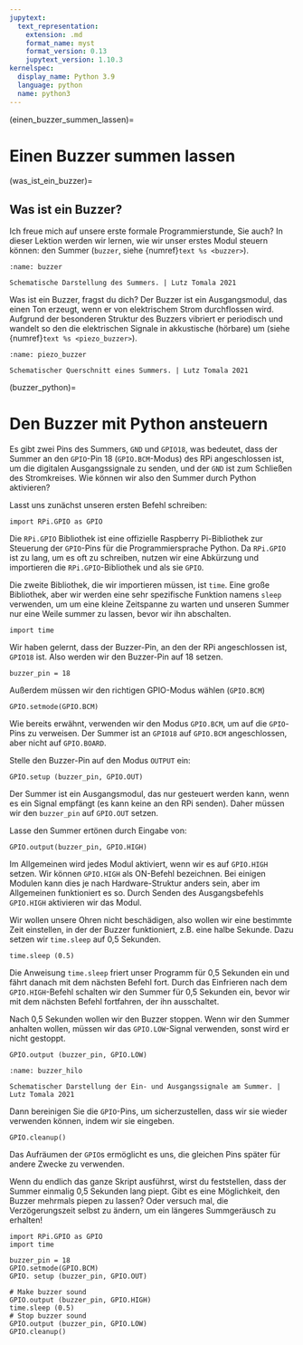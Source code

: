 ```yaml
---
jupytext:
  text_representation:
    extension: .md
    format_name: myst
    format_version: 0.13
    jupytext_version: 1.10.3
kernelspec:
  display_name: Python 3.9
  language: python
  name: python3
---
```


(einen_buzzer_summen_lassen)=

# Einen Buzzer summen lassen

(was_ist_ein_buzzer)=

## Was ist ein Buzzer?

Ich freue mich auf unsere erste formale Programmierstunde, Sie auch?
In dieser Lektion werden wir lernen, wie wir unser erstes Modul steuern können: den Summer (`buzzer`, siehe {numref}`text %s <buzzer>`).

```{figure} ./img/buzzer.png
:name: buzzer

Schematische Darstellung des Summers. | Lutz Tomala 2021
```

Was ist ein Buzzer, fragst du dich?
Der Buzzer ist ein Ausgangsmodul, das einen Ton erzeugt, wenn er von elektrischem Strom durchflossen wird.
Aufgrund der besonderen Struktur des Buzzers vibriert er periodisch und wandelt so den die elektrischen Signale in akkustische (hörbare) um (siehe {numref}`text %s <piezo_buzzer>`).

```{figure} ./img/piezo_buzzer.png
:name: piezo_buzzer

Schematischer Querschnitt eines Summers. | Lutz Tomala 2021
```

(buzzer_python)=

# Den Buzzer mit Python ansteuern

Es gibt zwei Pins des Summers, `GND` und `GPIO18`, was bedeutet, dass der Summer an den `GPIO`-Pin 18 (`GPIO.BCM`-Modus) des RPi angeschlossen ist, um die digitalen Ausgangssignale zu senden, und der `GND` ist zum Schließen des Stromkreises.
Wie können wir also den Summer durch Python aktivieren?

Lasst uns zunächst unseren ersten Befehl schreiben:

```{code-cell} python3
import RPi.GPIO as GPIO
```

Die `RPi.GPIO` Bibliothek ist eine offizielle Raspberry Pi-Bibliothek zur Steuerung der `GPIO`-Pins für die Programmiersprache Python.
Da `RPi.GPIO` ist zu lang, um es oft zu schreiben, nutzen wir eine Abkürzung und importieren die `RPi.GPIO`-Bibliothek und als sie `GPIO`.

Die zweite Bibliothek, die wir importieren müssen, ist `time`.
Eine große Bibliothek, aber wir werden eine sehr spezifische Funktion namens `sleep` verwenden, um um eine kleine Zeitspanne zu warten und unseren Summer nur eine Weile summer zu lassen, bevor wir ihn abschalten.

```{code-cell} python3
import time
```

Wir haben gelernt, dass der Buzzer-Pin, an den der RPi angeschlossen ist, `GPIO18` ist.
Also werden wir den Buzzer-Pin auf 18 setzen.

```{code-cell} python3
buzzer_pin = 18
```

Außerdem müssen wir den richtigen GPIO-Modus wählen (`GPIO.BCM`)

```{code-cell} python3
GPIO.setmode(GPIO.BCM)
```

Wie bereits erwähnt, verwenden wir den Modus `GPIO.BCM`, um auf die `GPIO`-Pins zu verweisen.
Der Summer ist an `GPIO18` auf `GPIO.BCM` angeschlossen, aber nicht auf `GPIO.BOARD`.

Stelle den Buzzer-Pin auf den Modus `OUTPUT` ein:

```{code-cell} python3
GPIO.setup (buzzer_pin, GPIO.OUT)
```

Der Summer ist ein Ausgangsmodul, das nur gesteuert werden kann, wenn es ein Signal empfängt (es kann keine an den RPi senden).
Daher müssen wir den `buzzer_pin` auf `GPIO.OUT` setzen.

Lasse den Summer ertönen durch Eingabe von:

```{code-cell} python3
GPIO.output(buzzer_pin, GPIO.HIGH)
```

Im Allgemeinen wird jedes Modul aktiviert, wenn wir es auf `GPIO.HIGH` setzen.
Wir können `GPIO.HIGH` als ON-Befehl bezeichnen.
Bei einigen Modulen kann dies je nach Hardware-Struktur anders sein, aber im Allgemeinen funktioniert es so.
Durch Senden des Ausgangsbefehls `GPIO.HIGH` aktivieren wir das Modul.

Wir wollen unsere Ohren nicht beschädigen, also wollen wir eine bestimmte Zeit einstellen, in der der Buzzer funktioniert, z.B. eine halbe Sekunde.
Dazu setzen wir `time.sleep` auf 0,5 Sekunden.

```{code-cell} python3
time.sleep (0.5)
```

Die Anweisung `time.sleep` friert unser Programm für 0,5 Sekunden ein und fährt danach mit dem nächsten Befehl fort.
Durch das Einfrieren nach dem `GPIO.HIGH`-Befehl schalten wir den Summer für 0,5 Sekunden ein, bevor wir mit dem nächsten Befehl fortfahren, der ihn ausschaltet.

Nach 0,5 Sekunden wollen wir den Buzzer stoppen. Wenn wir den Summer anhalten wollen, müssen wir das `GPIO.LOW`-Signal verwenden, sonst wird er nicht gestoppt.

```{code-cell} python3
GPIO.output (buzzer_pin, GPIO.LOW)
```

```{figure} ./img/buzzer_hilo.png
:name: buzzer_hilo

Schematischer Darstellung der Ein- und Ausgangssignale am Summer. | Lutz Tomala 2021
```

Dann bereinigen Sie die `GPIO`-Pins, um sicherzustellen, dass wir sie wieder verwenden können, indem wir sie eingeben.

```{code-cell} python3
GPIO.cleanup()
```

Das Aufräumen der `GPIO`s ermöglicht es uns, die gleichen Pins später für andere Zwecke zu verwenden.

Wenn du endlich das ganze Skript ausführst, wirst du feststellen, dass der Summer einmalig 0,5 Sekunden lang piept.
Gibt es eine Möglichkeit, den Buzzer mehrmals piepen zu lassen?
Oder versuch mal, die Verzögerungszeit selbst zu ändern, um ein längeres Summgeräusch zu erhalten!

```{code-cell} python3
import RPi.GPIO as GPIO
import time

buzzer_pin = 18
GPIO.setmode(GPIO.BCM)
GPIO. setup (buzzer_pin, GPIO.OUT)

# Make buzzer sound
GPIO.output (buzzer_pin, GPIO.HIGH)
time.sleep (0.5)
# Stop buzzer sound
GPIO.output (buzzer_pin, GPIO.LOW)
GPIO.cleanup()
```
